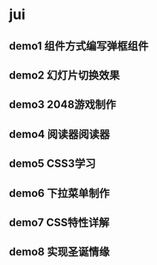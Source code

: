 # jui

## demo1 组件方式编写弹框组件

## demo2 幻灯片切换效果

## demo3 2048游戏制作

## demo4 阅读器阅读器

## demo5 CSS3学习

## demo6 下拉菜单制作

## demo7 CSS特性详解

## demo8 实现圣诞情缘

